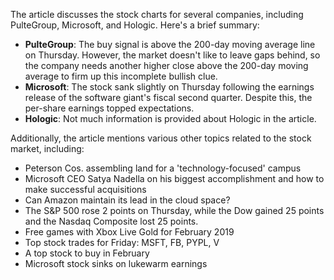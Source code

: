 The article discusses the stock charts for several companies, including PulteGroup, Microsoft, and Hologic. Here's a brief summary:

* **PulteGroup**: The buy signal is above the 200-day moving average line on Thursday. However, the market doesn't like to leave gaps behind, so the company needs another higher close above the 200-day moving average to firm up this incomplete bullish clue.
* **Microsoft**: The stock sank slightly on Thursday following the earnings release of the software giant's fiscal second quarter. Despite this, the per-share earnings topped expectations.
* **Hologic**: Not much information is provided about Hologic in the article.

Additionally, the article mentions various other topics related to the stock market, including:

* Peterson Cos. assembling land for a 'technology-focused' campus
* Microsoft CEO Satya Nadella on his biggest accomplishment and how to make successful acquisitions
* Can Amazon maintain its lead in the cloud space?
* The S&P 500 rose 2 points on Thursday, while the Dow gained 25 points and the Nasdaq Composite lost 25 points.
* Free games with Xbox Live Gold for February 2019
* Top stock trades for Friday: MSFT, FB, PYPL, V
* A top stock to buy in February
* Microsoft stock sinks on lukewarm earnings